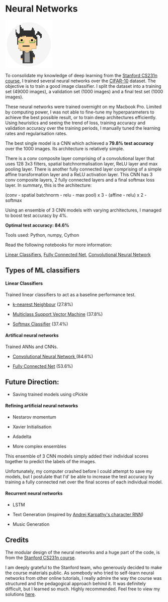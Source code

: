 # Neural Networks

![alt text](https://github.com/hanyangtay/hanyang/raw/master/app/assets/images/personal/hy.png "Han Yang")

To consolidate my knowledge of deep learning from the [Stanford CS231n course](http://cs231n.github.io/), I trained several neural networks over the [CIFAR-10](https://www.cs.toronto.edu/~kriz/cifar.html) dataset. The objective is to train a good image classifier. I split the dataset into a training set (49000 images), a validation set (1000 images) and a final test set (1000 images).

These neural networks were trained overnight on my Macbook Pro. Limited by computing power, I was not able to fine-tune my hyperparameters to achieve the best possible result, or to train deep architectures efficiently. Using heuristics and seeing the trend of loss, training accuracy and validation accuracy over the training periods, I manually tuned the learning rates and regularisation rates. 

The best single model is a CNN which achieved a **79.8% test accuracy** over the 1000 images. Its architecture is relatively simple.

There is a conv composite layer comprising of a convolutional layer that uses 128 3x3 filters, spatial batchnormalisation layer, ReLU layer and max pooling layer. There is another fully connected layer comprising of a simple affine transformation layer and a ReLU activation layer. This CNN has 3 conv composite layers, 2 fully connected layers and a final softmax loss layer. In summary, this is the architecture:

(conv - spatial batchnorm - relu - max pool) x 3 - (affine - relu) x 2 - softmax


Using an ensemble of 3 CNN models with varying architectures, I managed to boost test accuracy by 4%. 

**Optimal test accuracy: 84.6%**

Tools used: Python, numpy, Cython

Read the following notebooks for more information: 

[Linear Classifiers](https://github.com/hanyangtay/neural-networks/blob/master/Baseline%20Classifiers.ipynb), [Fully Connected Net](https://github.com/hanyangtay/neural-networks/blob/master/Fully%20Connected%20Net.ipynb), [Convolutional Neural Network](https://github.com/hanyangtay/neural-networks/blob/master/CNN.ipynb)

## Types of ML classifiers

#### Linear Classifiers

Trained linear classifiers to act as a baseline performance test.

* [k-nearest Neighbour](https://github.com/hanyangtay/neural-networks/blob/master/Baseline%20Classifiers.ipynb) (27.8%)

* [Multiclass Support Vector Machine](https://github.com/hanyangtay/neural-networks/blob/master/Baseline%20Classifiers.ipynb) (37.8%)

* [Softmax Classifier](https://github.com/hanyangtay/neural-networks/blob/master/Baseline%20Classifiers.ipynb) (37.4%)


#### Artifical neural networks

Trained ANNs and CNNs.

* [Convolutional Neural Network ](https://github.com/hanyangtay/neural-networks/blob/master/CNN.ipynb) (84.6%)

* [Fully Connected Net](https://github.com/hanyangtay/neural-networks/blob/master/Fully%20Connected%20Net.ipynb) (53.6%)





## Future Direction:

* Saving trained models using cPickle

#### Refining artificial neural networks

* Nestarov momentum

* Xavier Initialisation

* Adadelta

* More complex ensembles

This ensemble of 3 CNN models simply added their individual scores together to predict the labels of the images.

Unfortunately, my computer crashed before I could attempt to save my models, but I postulate that I'd' be able to increase the test accuracy by training a fully connected net over the final scores of each individual model.


#### Recurrent neural networks

* LSTM

* Text Generation (inspired by [Andrej Karpathy's character RNN](https://github.com/karpathy/char-rnn))

* Music Generation


## Credits

The modular design of the neural networks and a huge part of the code, is from the [Stanford CS231n course](http://cs231n.github.io/).

I am deeply grateful to the Stanford team, who generously decided to make the course materials public. As somebody who tried to self-learn neural networks from other online tutorials, I really admire the way the course was structured and the pedagogical approach behind it. It was definitely difficult, but I learned so much. Highly recommended. Feel free to view my solutions [here](https://github.com/hanyangtay/CS231n-answers).

